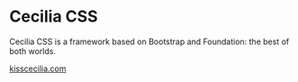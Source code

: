 # Cecilia CSS
Cecilia CSS is a framework based on Bootstrap and Foundation: the best of both worlds.

[kisscecilia.com](http://kisscecilia.com/)

